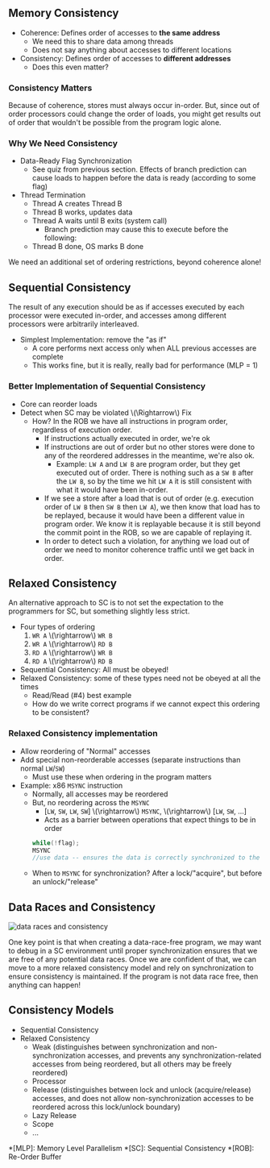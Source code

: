 ## Memory Consistency
- Coherence: Defines order of accesses to **the same address**
  - We need this to share data among threads
  - Does not say anything about accesses to different locations
- Consistency: Defines order of accesses to **different addresses**
  - Does this even matter?

### Consistency Matters
Because of coherence, stores must always occur in-order. But, since out of order processors could change the order of loads, you might get results out of order that wouldn't be possible from the program logic alone.

### Why We Need Consistency
- Data-Ready Flag Synchronization
  - See quiz from previous section. Effects of branch prediction can cause loads to happen before the data is ready (according to some flag)
- Thread Termination
  - Thread A creates Thread B
  - Thread B works, updates data
  - Thread A waits until B exits (system call)
    - Branch prediction may cause this to execute before the following:
  - Thread B done, OS marks B done

We need an additional set of ordering restrictions, beyond coherence alone!

## Sequential Consistency
The result of any execution should be as if accesses executed by each processor were executed in-order, and accesses among different processors were arbitrarily interleaved.

- Simplest Implementation: remove the "as if"
  - A core performs next access only when ALL previous accesses are complete
  - This works fine, but it is really, really bad for performance (MLP = 1)

### Better Implementation of Sequential Consistency
- Core can reorder loads
- Detect when SC may be violated \\(\Rightarrow\\) Fix
  - How? In the ROB we have all instructions in program order, regardless of execution order.
    - If instructions actually executed in order, we're ok
    - If instructions are out of order but no other stores were done to any of the reordered addresses in the meantime, we're also ok.
      - Example: `LW A` and `LW B` are program order, but they get executed out of order. There is nothing such as a `SW B` after the `LW B`, so by the time we hit `LW A` it is still consistent with what it would have been in-order.
    - If we see a store after a load that is out of order (e.g. execution order of `LW B` then `SW B` then `LW A`), we then know that load has to be replayed, because it would have been a different value in program order. We know it is replayable because it is still beyond the commit point in the ROB, so we are capable of replaying it.
    - In order to detect such a violation, for anything we load out of order we need to monitor coherence traffic until we get back in order.

## Relaxed Consistency
An alternative approach to SC is to not set the expectation to the programmers for SC, but something slightly less strict.
- Four types of ordering
  1. `WR A` \\(\rightarrow\\) `WR B` 
  2. `WR A` \\(\rightarrow\\) `RD B`
  3. `RD A` \\(\rightarrow\\) `WR B`
  4. `RD A` \\(\rightarrow\\) `RD B`
- Sequential Consistency: All must be obeyed!
- Relaxed Consistency: some of these types need not be obeyed at all the times
  - Read/Read (#4) best example
  - How do we write correct programs if we cannot expect this ordering to be consistent?

### Relaxed Consistency implementation
- Allow reordering of "Normal" accesses
- Add special non-reorderable accesses (separate instructions than normal `LW`/`SW`)
  - Must use these when ordering in the program matters
- Example: x86 `MSYNC` instruction
  - Normally, all accesses may be reordered
  - But, no reordering across the `MSYNC`
    - [`LW`, `SW`, `LW`, `SW`] \\(\rightarrow\\) `MSYNC`, \\(\rightarrow\\) [`LW`, `SW`, ...]
    - Acts as a barrier between operations that expect things to be in order
    ```cpp
    while(!flag);
    MSYNC
    //use data -- ensures the data is correctly synchronized to the flag state regardless of reordering
    ```
  - When to `MSYNC` for synchronization? After a lock/"acquire", but before an unlock/"release"

## Data Races and Consistency
![data races and consistency](https://i.imgur.com/owEQKj4.png)

One key point is that when creating a data-race-free program, we may want to debug in a SC environment until proper synchronization ensures that we are free of any potential data races. Once we are confident of that, we can move to a more relaxed consistency model and rely on synchronization to ensure consistency is maintained. If the program is not data race free, then anything can happen!

## Consistency Models
- Sequential Consistency
- Relaxed Consistency
  - Weak (distinguishes between synchronization and non-synchronization accesses, and prevents any synchronization-related accesses from being reordered, but all others may be freely reordered)
  - Processor
  - Release (distinguishes between lock and unlock (acquire/release) accesses, and does not allow non-synchronization accesses to be reordered across this lock/unlock boundary)
  - Lazy Release
  - Scope
  - ...

*[MLP]: Memory Level Parallelism
*[SC]: Sequential Consistency
*[ROB]: Re-Order Buffer
